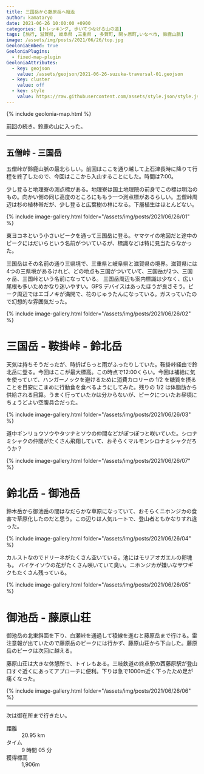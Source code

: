```yaml
---
title: 三国岳から藤原岳へ縦走
author: kamataryo
date: 2021-06-26 10:00:00 +0900
categories: [トレッキング, 歩いてつなげる山の道]
tags: [旅行, 滋賀県, 岐阜県 ,三重県 , 多賀町, 関ヶ原町,いなべ市, 鈴鹿山脈]
image: /assets/img/posts/2021/06/26/top.jpg
GeoloniaEmbed: true
GeoloniaPlugins:
  - fixed-map-plugin
GeoloniaAttributes:
  - key: geojson
    value: /assets/geojson/2021-06-26-suzuka-traversal-01.geojson
  - key: cluster
    value: off
  - key: style
    value: https://raw.githubusercontent.com/assets/style.json/style.json
---
```


{% include geolonia-map.html %}

[前回](../ryozen-traversal)の続き。鈴鹿の山に入った。

---

## 五僧峠 - 三国岳

五僧峠が鈴鹿山脈の最北らしい。前回はここを通り越して上石津長時に降りて行程を終了したので、今回はここから入山することにした。時間は7:00。

少し登ると地理寮の測点標がある。地理寮は国土地理院の前身でこの標は明治のもの。向かい側の同じ高度のところにももう一つ測点標があるらしい。五僧峠周辺は杉の植林帯だが、少し登ると広葉樹の林になる。下層植生はほとんどない。

{% include image-gallery.html folder="/assets/img/posts/2021/06/26/01" %}

東ヨコネという小さいピークを通って三国岳に登る。ヤマケイの地図だと途中のピークにはだいらという名前がついているが、標識などは特に見当たらなかった。

三国岳はその名前の通り三県境で、三重県と岐阜県と滋賀県の境界。滋賀県には4つの三県境があるけれど、どの地点も三国がついていて、三国岳が2つ、三国ヶ岳、三国峠という名前になっている。
三国岳周辺も案内標識は少なく、広い尾根も多いためかなり迷いやすい。GPS デバイスはあったほうが良さそう。ピーク周辺ではエゴノキが満開で、花のじゅうたんになっている。ガスっていたので幻想的な雰囲気だった。

{% include image-gallery.html folder="/assets/img/posts/2021/06/26/02" %}

# 三国岳 - 鞍掛峠 - 鈴北岳

天気は持ちそうだったが、時折ぱらっと雨がふったりしていた。鞍掛峠経由で鈴北岳に登る。今回はここが最大標高。この時点で12:00くらい。今回は補給に気を使っていて、ハンガーノックを避けるために消費カロリーの 1/2 を糖質を摂ることを目安にこまめに行動食を食べるようにしてみた。残りの 1/2 は体脂肪から供給される目算。うまく行っていたかは分からないが、ピークについたお昼頃にちょうどよい空腹具合だった。

{% include image-gallery.html folder="/assets/img/posts/2021/06/26/03" %}

道中ギンリョウソウやタツナミソウの仲間などがぽつぽつと咲いていた。シロナミシャクの仲間がたくさん飛翔していて、おそらくマルモンシロナミシャクだろうか？

{% include image-gallery.html folder="/assets/img/posts/2021/06/26/07" %}

# 鈴北岳 - 御池岳

鈴木岳から御池岳の間はなだらかな草原になっていて、おそらくニホンジカの食害で草原化したのだと思う。この辺りは人気ルートで、登山者ともかなりすれ違った。

{% include image-gallery.html folder="/assets/img/posts/2021/06/26/04" %}

カルストなのでドリーネがたくさん空いている。池にはモリアオガエルの卵塊も。
バイケイソウの花がたくさん咲いていて臭い。ニホンジカが嫌いなサワギクもたくさん残っている。

{% include image-gallery.html folder="/assets/img/posts/2021/06/26/05" %}

# 御池岳 - 藤原山荘

御池岳の北東斜面を下り、白瀬峠を通過して稜線を進むと藤原岳まで行ける。雷注意報が出ていたので藤原岳のピークには行かず、藤原山荘から下山した。藤原岳のピークは次回に越える。

藤原山荘は大きな休憩所で、トイレもある。三岐鉄道の終点駅の西藤原駅が登山口すぐ近くにあってアプローチに便利。下りは急で1000m近く下ったため足が痛くなった。

{% include image-gallery.html folder="/assets/img/posts/2021/06/26/06" %}

---

次は御在所まで行きたい。

<dl>
<dt>距離</dt><dd>20.95 km</dd>
<dt>タイム</dt><dd> 9 時間 05 分</dd>
<dt>獲得標高</dt><dd>1,906m</dd>
</dl>
